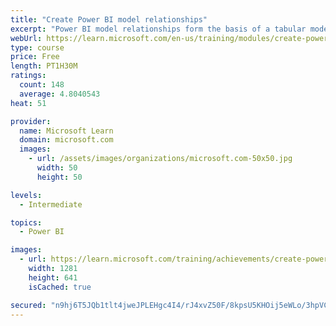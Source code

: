 ```yaml
---
title: "Create Power BI model relationships"
excerpt: "Power BI model relationships form the basis of a tabular model. Define Power BI model relationships, set up relationships, recognize DAX relationship functions, and describe relationship evaluation."
webUrl: https://learn.microsoft.com/en-us/training/modules/create-power-bi-model-relationships/
type: course
price: Free
length: PT1H30M
ratings:
  count: 148
  average: 4.8040543
heat: 51

provider:
  name: Microsoft Learn
  domain: microsoft.com
  images:
    - url: /assets/images/organizations/microsoft.com-50x50.jpg
      width: 50
      height: 50

levels:
  - Intermediate

topics:
  - Power BI

images:
  - url: https://learn.microsoft.com/training/achievements/create-power-bi-model-relationships-social.png
    width: 1281
    height: 641
    isCached: true

secured: "n9hj6T5JQb1tlt4jweJPLEHgc4I4/rJ4xvZ50F/8kpsU5KHOij5eWLo/3hpVCzOsS2MjmCus4jvH41mE/MaLZUMWglEMLq2MRfj1+hTRTj6jRnVmwBdPB8oijJdwbaqCD4Rre8bkSTjI8vApKHhKo0dMYB5c91Mntsj1MmI2reRen6hQPRw/JVU10MC5PJ7RPQSPvdM05AMOv4QLmkBULtRK5e1MGNS+QnIiNZPcoXqZeeaTT60+MDdMid/cm+v9Lo5GzmnKTzGny7PsJfEBhIuqI1ZYeQMHVNk37lwJzTR1ijZoAsepoWsxBv0kc8JSwcHQYcInfMK7j0TdkBslB6xm1mNKqeh3LAjMz2fpYxjphgOMGCQEsVXGFADKr6GYfx6q4Xdoaz2Zl22oIlPLJylOTa58rZLhZmjGzZVqlzo=;niJvp/bZ31hQWhECaIpJxg=="
---
```


